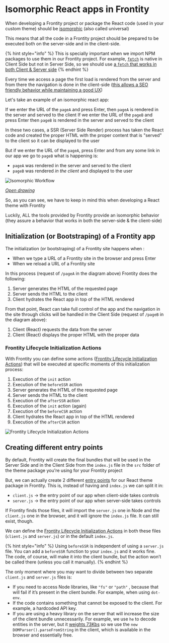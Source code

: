 # Isomorphic React apps in Frontity

When developing a Frontity project or package the React code (used in your custom theme) should be [isomorphic](https://www.smashingmagazine.com/2015/04/react-to-the-future-with-isomorphic-apps/) (also called universal) 

This means that all the code in a Frontity project should be prepared to be executed both on the server-side and in the client-side.

{% hint style="info" %}
This is specially important when we import NPM packages to use them in our Frontity project. For example, [`fetch`](https://developer.mozilla.org/en-US/docs/Web/API/Fetch_API/Using_Fetch) is native in Client Side but not in Server Side, so we should use [a `fetch` that works in both Client & Server side](https://api.frontity.org/frontity-packages/core-package/frontity#fetch) 
{% endhint %}

Every time we access a page the first load is rendered from the server and from there the navigation is done in the client-side ([this allows a SEO friendly behavior while maintaining a good UX](https://medium.com/capital-one-tech/why-everyone-is-talking-about-isomorphic-universal-javascript-and-why-it-matters-38c07c87905))

Let's take an example of an isomorphic react app:

If we enter the URL of the `pageA` and press Enter, then `pageA` is rendered in the server and served to the client
If we enter the URL of the `pageB` and press Enter then `pageB` is rendered in the server and served to the client

In these two cases, a SSR (Server Side Render) process has taken the React code and created the proper HTML with the proper content that is "served" to the client so it can be displayed to the user

But if we enter the URL of the `pageA`, press Enter and from any some link in our app we go to `pageB` what is happening is:
-  `pageA` was rendered in the server and served to the client
-  `pageB` was rendered *in the client* and displayed to the user

![Isomorphic Workflow](https://frontity.org/wp-content/uploads/2021/06/frontity-react-isomorphic-apps-.png) 

*[Open drawing](https://excalidraw.com/#json=6616620059328512,rwp6fVWHxGIgvfE0aYZvFQ)*

So, as you can see, we have to keep in mind this when developing a React theme with Frontity

Luckily, ALL the tools provided by Frontity provide an isomorphic behavior (they assure a behavior that works in both the server-side & the client-side)

## Initialization (or Bootstraping) of a Frontity app

The initialization (or bootstraping) of a Frontity site happens when :

- When we type a URL of a Frontity site in the browser and press Enter 
- When we reload a URL of a Frontity site

In this process (request of `/pageA` in the diagram above) Frontity does the following:
1. Server generates the HTML of the requested page
1. Server sends the HTML to the client
1. Client hydrates the React app in top of the HTML rendered

From that point, React can take full control of the app and the navigation in the site through clicks will be handled in the Client Side (request of `/pageB` in the diagram above):
1. Client (React) requests the data from the server 
1. Client (React) displays the proper HTML with the proper data

### Frontity Lifecycle Initialization Actions

With Frontity you can define some actions ([Frontity Lifecycle Initialization Actions](https://docs.frontity.org/learning-frontity/actions#frontity-lifecycle-initialization-actions)) that will be executed at specific moments of this initialization process:

1. Execution of the `init` action
1. Execution of the `beforeSSR` action
1. Server generates the HTML of the requested page
1. Server sends the HTML to the client
1. Execution of the `afterSSR` action
1. Execution of the `init` action (again)
1. Execution of the `beforeCSR` action
1. Client hydrates the React app in top of the HTML rendered
1. Execution of the `afterCSR` action

![Frontity Lifecycle Initialization Actions](https://frontity.org/wp-content/uploads/2021/04/actions-triggered-by-frontity.png)

## Creating different entry points

By default, Frontity will create the final bundles that will be used in the Server Side and in the Client Side from the `index.js` file in the `src` folder of the theme package you're using for your Frontity project

But, we can actually create 2 different [entry points](https://docs.frontity.org/learning-frontity/packages#entry-points) for our React theme package in Frontity. This is, instead of having and `index.js` we can split it in:
- `client.js` → the entry point of our app when client-side takes controls
- `server.js` → the entry point of our app when server-side takes controls

If Frontity finds those files, it will import the `server.js` one in Node and the `client.js` one in the browser, and it will ignore the `index.js` file. It can still exist, though.

We can define the [Frontity Lifecycle Initialization Actions](https://docs.frontity.org/learning-frontity/actions#frontity-lifecycle-initialization-actions) in both these files (`client.js` and `server.js`) or in the default `index.js`. 

{% hint style="info" %}
Using  `beforeSSR`  is independent of using a  `server.js`  file. You can add a  `beforeSSR`  function to your  `index.js`  and it works fine. The code, of course, will make it into the client bundle, but the action won’t be called there (unless you call it manually).
{% endhint %}

The only moment where you may want to divide between two separate  `client.js`  and  `server.js`  files is:

* If you need to access Node libraries, like  `"fs"`  or  `"path"` , because that will fail if it’s present in the client bundle. For example, when using `dot-env`.
* If the code contains something that cannot be exposed to the client. For example, a hardcoded API key.
* If you are using a heavy library on the server that will increase the size of the client bundle unnecessarily. For example, we use  `he`  to decode entities in the server, but it [weights 73Kbs](https://bundlephobia.com/result?p=he@1.2.0) so we use the  `new DOMParser().parseFromString`  in the client, which is available in the browser and essentially free.